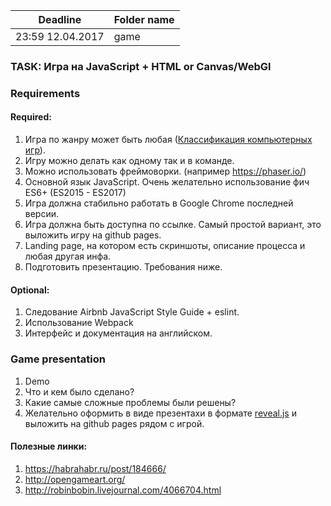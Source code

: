 | Deadline  | Folder name |
|-----------|-------------|
| 23:59 12.04.2017 | game |

###  TASK: Игра на JavaScript + HTML or Canvas/WebGl

### Requirements
#### Required:
  1. Игра по жанру может быть любая ([Классификация компьютерных игр](https://ru.wikipedia.org/wiki/%D0%9A%D0%BB%D0%B0%D1%81%D1%81%D0%B8%D1%84%D0%B8%D0%BA%D0%B0%D1%86%D0%B8%D1%8F_%D0%BA%D0%BE%D0%BC%D0%BF%D1%8C%D1%8E%D1%82%D0%B5%D1%80%D0%BD%D1%8B%D1%85_%D0%B8%D0%B3%D1%80)).
  2. Игру можно делать как одному так и в команде.
  3. Можно использовать фреймоворки. (например https://phaser.io/)
  4. Основной язык JavaScript. Очень желательно использование фич ES6+ (ES2015 - ES2017)   
  5. Игра должна стабильно работать в Google Chrome последней версии.
  6. Игра должна быть доступна по ссылке. Самый простой вариант, это выложить игру на github pages.
  7. Landing pagе, на котором есть скриншоты, описание процесса и любая другая инфа.
  8. Подготовить презентацию. Требования ниже.

#### Optional:
  1. Следование Airbnb JavaScript Style Guide + eslint. 
  2. Использование Webpack
  3. Интерфейс и документация на английском.

### Game presentation
1. Demo
2. Что и кем было сделано?
3. Какие самые сложные проблемы были решены?
4. Желательно оформить в виде презентахи в формате [reveal.js](https://github.com/hakimel/reveal.js/) и выложить на github pages рядом с игрой. 
  
#### Полезные линки:
1) https://habrahabr.ru/post/184666/  
2) http://opengameart.org/
3) http://robinbobin.livejournal.com/4066704.html

